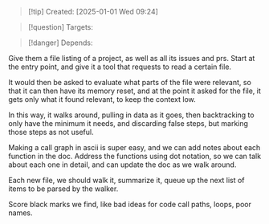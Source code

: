 
>[!tip] Created: [2025-01-01 Wed 09:24]

>[!question] Targets: 

>[!danger] Depends: 

Give them a file listing of a project, as well as all its issues and prs.
Start at the entry point, and give it a tool that requests to read a certain file.

It would then be asked to evaluate what parts of the file were relevant, so that it can then have its memory reset, and at the point it asked for the file, it gets only what it found relevant, to keep the context low.

In this way, it walks around, pulling in data as it goes, then backtracking to only have the minimum it needs, and discarding false steps, but marking those steps as not useful.

Making a call graph in ascii is super easy, and we can add notes about each function in the doc.
Address the functions using dot notation, so we can talk about each one in detail, and can update the doc as we walk around.

Each new file, we should walk it, summarize it, queue up the next list of items to be parsed by the walker.

Score black marks we find, like bad ideas for code call paths, loops, poor names.